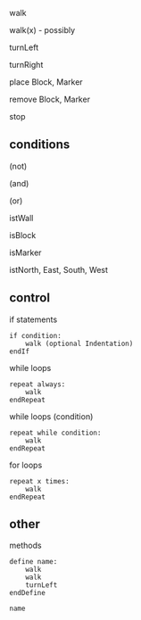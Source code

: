 walk

walk(x) - possibly

turnLeft

turnRight

place Block, Marker

remove Block, Marker

stop

## conditions
(not)

(and)

(or)

istWall

isBlock

isMarker

istNorth, East, South, West

## control

if statements

    if condition:
        walk (optional Indentation)
    endIf

while loops

    repeat always:
        walk
    endRepeat

while loops (condition)

    repeat while condition:
        walk
    endRepeat

for loops

    repeat x times:
        walk
    endRepeat

## other

methods

    define name:
        walk
        walk
        turnLeft
    endDefine

    name
